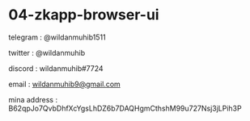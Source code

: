 # 04-zkapp-browser-ui

 telegram : @wildanmuhib1511   


 twitter : @wildanmuhib   


 discord : wildanmuhib#7724 


 email : wildanmuhib9@gmail.com   


 mina address : B62qpJo7QvbDhfXcYgsLhDZ6b7DAQHgmCthshM99u727Nsj3jLPih3P     
